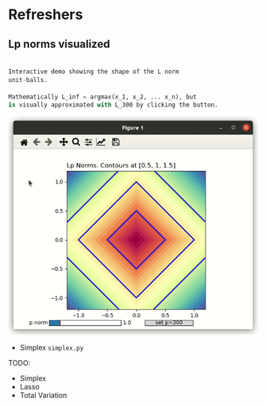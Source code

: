 # Refreshers


## Lp norms visualized 

```Lp_norms.py

Interactive demo showing the shape of the L norm
unit-balls.

Mathematically L_inf = argmax(x_1, x_2, ... x_n), but
is visually approximated with L_300 by clicking the button.
```

![Screenshot](doc/Lp_norms.gif)


- Simplex 
```simplex.py```

TODO:
- Simplex
- Lasso 
- Total Variation

